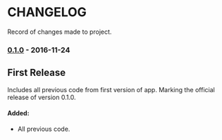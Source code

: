 # CHANGELOG
Record of changes made to project.

### [0.1.0] - 2016-11-24
## First Release
Includes all previous code from first version of app. Marking the official release of version 0.1.0.

#### Added:
- All previous code.


[0.1.0]: https://github.com/2flcastro/amazeriffic/releases/tag/v0.1.0

